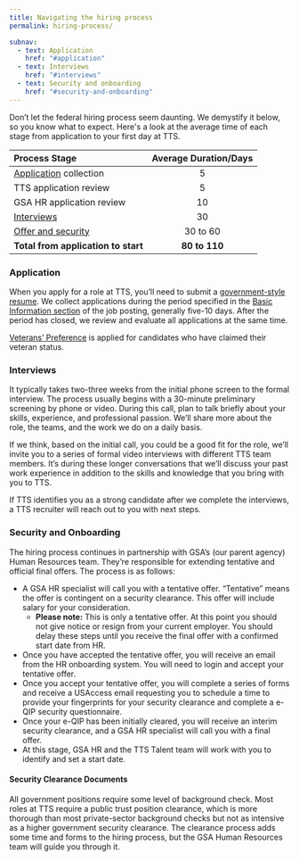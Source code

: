 ```yaml
---
title: Navigating the hiring process
permalink: hiring-process/

subnav:
  - text: Application
    href: "#application"
  - text: Interviews
    href: "#interviews"
  - text: Security and onboarding
    href: "#security-and-onboarding"
---
```


Don’t let the federal hiring process seem daunting. We demystify it
below, so you know what to expect. Here's a look at the average time of each stage from application to your first day at TTS.

  |Process Stage | Average Duration/Days |
|:--|:-:|
| [Application](#application) collection | 5 |
| TTS application review | 5 |
| GSA HR application review | 10 |
| [Interviews](#interviews) | 30 |
| [Offer and security](#security-and-onboarding) | 30 to 60 |
| **Total from application to start** | **80 to 110** |

### Application

When you apply for a role at TTS, you’ll need to submit a
[government-style
resume](https://join.tts.gsa.gov/resume/). We collect applications during the period specified in the [Basic
Information section](https://join.tts.gsa.gov/federal-job-posting/#basic-information/) of the job posting, generally five-10 days.
After the period has closed, we review and evaluate all applications at
the same time.

[Veterans’
Preference](https://www.fedshirevets.gov/job-seekers/veterans-preference/)
is applied for candidates who have claimed their veteran status.

### Interviews

It typically takes two-three weeks from the initial phone screen to the
formal interview. The process usually begins with a 30-minute
preliminary screening by phone or video. During this call, plan to talk
briefly about your skills, experience, and professional passion. We’ll
share more about the role, the teams, and the work we do on a daily
basis.

If we think, based on the initial call, you could be a good fit for the
role, we’ll invite you to a series of formal video interviews with
different TTS team members. It’s during these longer conversations that
we’ll discuss your past work experience in addition to the skills and
knowledge that you bring with you to TTS.

If TTS identifies you as a strong candidate after we complete the interviews, a TTS recruiter will reach out to you with next steps.

### Security and Onboarding

The hiring process continues in partnership with GSA’s (our parent
agency) Human Resources team. They’re responsible for extending
tentative and official final offers. The process is as follows:

-   A GSA HR specialist will call you with a tentative offer. “Tentative” means the offer is contingent on a security clearance. This offer will include salary for your consideration.
    -   **Please note:** This is only a tentative offer. At this point you should not give notice or resign from your current employer. You should delay these steps until you receive the final offer with a confirmed start date from HR.
-   Once you have accepted the tentative offer, you will receive an email from the HR onboarding system. You will need to login and accept your tentative offer.
-   Once you accept your tentative offer, you will complete a series of forms and receive a USAccess email requesting you to schedule a time to provide your fingerprints for your security clearance and complete a e-QIP security questionnaire.
-   Once your e-QIP has been initially cleared, you will receive an interim security clearance, and a GSA HR specialist will call you with a final offer.
-   At this stage, GSA HR and the TTS Talent team will work with you to identify and set a start date.

#### Security Clearance Documents

All government positions require some level of background check. Most
roles at TTS require a public trust position clearance, which is more
thorough than most private-sector background checks but not as intensive
as a higher government security clearance. The clearance process adds
some time and forms to the hiring process, but the GSA Human Resources
team will guide you through it.
